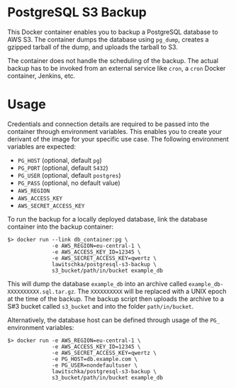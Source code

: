# PostgreSQL S3 Backup

This Docker container enables you to backup a PostgreSQL database to AWS S3. The
container dumps the database using `pg_dump`, creates a gzipped tarball of the
dump, and uploads the tarball to S3.

The container does not handle the scheduling of the backup. The actual backup
has to be invoked from an external service like `cron`, a `cron` Docker
container, Jenkins, etc.

# Usage

Credentials and connection details are required to be passed into the container
through environment variables. This enables you to create your derivant of the
image for your specific use case. The following environment variables are
expected:

* `PG_HOST` (optional, default `pg`)
* `PG_PORT` (optional, default `5432`)
* `PG_USER` (optional, default `postgres`)
* `PG_PASS` (optional, no default value)
* `AWS_REGION`
* `AWS_ACCESS_KEY`
* `AWS_SECRET_ACCESS_KEY`

To run the backup for a locally deployed database, link the database
container into the backup container:

```
$> docker run --link db_container:pg \
              -e AWS_REGION=eu-central-1 \
              -e AWS_ACCESS_KEY_ID=12345 \
              -e AWS_SECRET_ACCESS_KEY=qwertz \
              lawitschka/postgresql-s3-backup \
              s3_bucket/path/in/bucket example_db
```

This will dump the database `example_db` into an archive called
`example_db-XXXXXXXXXX.sql.tar.gz`. The `XXXXXXXXXX` will be
replaced with a UNIX epoch at the time of the backup. The backup script then
uploads the archive to a S#3 bucket called `s3_bucket` and into the folder
`path/in/bucket`.

Alternatively, the database host can be defined through usage of the `PG_`
environment variables:

```
$> docker run -e AWS_REGION=eu-central-1 \
              -e AWS_ACCESS_KEY_ID=12345 \
              -e AWS_SECRET_ACCESS_KEY=qwertz \
              -e PG_HOST=db.example.com \
              -e PG_USER=nondefaultuser \
              lawitschka/postgresql-s3-backup \
              s3_bucket/path/in/bucket example_db
```
